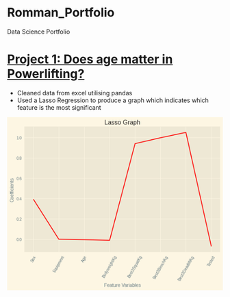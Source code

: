 # Romman_Portfolio
Data Science Portfolio

# [Project 1: Does age matter in Powerlifting?](https://github.com/Rommanahad/Powerlifting_)
* Cleaned data from excel utilising pandas
* Used a Lasso Regression to produce a graph which indicates which feature is the most significant

![](/Images/Powerlifting_lasso_regression.png)
